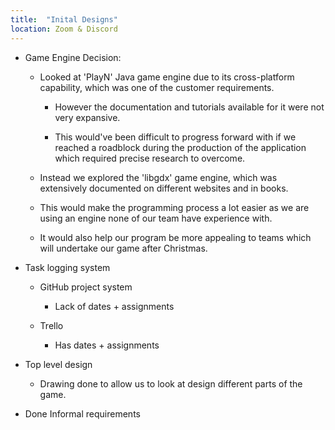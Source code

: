 ```yaml
---
title:  "Inital Designs"
location: Zoom & Discord
---
```


-   Game Engine Decision:

    -   Looked at 'PlayN' Java game engine due to its cross-platform capability, which was one of the customer requirements. 

        -   However the documentation and tutorials available for it were not very expansive.

        -   This would've been difficult to progress forward with if we reached a roadblock during the production of the application which required precise research to overcome.

    -   Instead we explored the 'libgdx' game engine, which was extensively documented on different websites and in books.

    -   This would make the programming process a lot easier as we are using an engine none of our team have experience with.

    -   It would also help our program be more appealing to teams which will undertake our game after Christmas.

-   Task logging system

    -   GitHub project system

        -   Lack of dates + assignments

    -   Trello

        -   Has dates + assignments

-   Top level design

    -   Drawing done to allow us to look at design different parts of the game.

-   Done Informal requirements